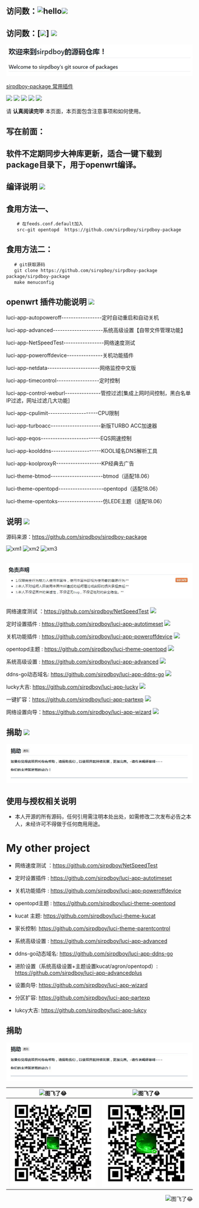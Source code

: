 ## 访问数：![hello](https://views.whatilearened.today/views/github/sirpdboy/deplives.svg)[![](https://img.shields.io/badge/TG群-点击加入-FFFFFF.svg)](https://t.me/joinchat/AAAAAEpRF88NfOK5vBXGBQ)
## 访问数：[![](https://visitor-badge.glitch.me/badge?page_id=sirpdboy-visitor-badge)] [![](https://img.shields.io/badge/TG群-点击加入-FFFFFF.svg)](https://t.me/joinchat/AAAAAEpRF88NfOK5vBXGBQ)
    
![screenshots](https://raw.githubusercontent.com/sirpdboy/openwrt/master/doc/说明1.jpg)

[sirpdboy-package 常用插件](https://github.com/sirpdboy/sirpdboy-package)

[![](https://img.shields.io/badge/-目录:-696969.svg)](#readme) [![](https://img.shields.io/badge/-编译说明-F5F5F5.svg)](#编译说明-) [![](https://img.shields.io/badge/-插件说明-F5F5F5.svg)](#插件说明-) [![](https://img.shields.io/badge/-说明-F5F5F5.svg)](#说明-) [![](https://img.shields.io/badge/-捐助-F5F5F5.svg)](#捐助-) 

请 **认真阅读完毕** 本页面，本页面包含注意事项和如何使用。

## 写在前面：
软件不定期同步大神库更新，适合一键下载到package目录下，用于openwrt编译。
-

## 编译说明 [![](https://img.shields.io/badge/-编译说明-F5F5F5.svg)](#编译说明-) 

## 食用方法一、

```Brach
    # 在feeds.conf.default加入
    src-git opentopd  https://github.com/sirpdboy/sirpdboy-package
 ``` 

## 食用方法二：
 ```Brach
    # git获取源码
    git clone https://github.com/siropboy/sirpdboy-package package/sirpdboy-package
    make menuconfig
 ``` 
 
## openwrt 插件功能说明 [![](https://img.shields.io/badge/-插件说明-F5F5F5.svg)](#插件说明-)

luci-app-autopoweroff-----------------定时自动重启和自动关机

luci-app-advanced---------------------系统高级设置【自带文件管理功能】

luci-app-NetSpeedTest-----------------网络速度测试

luci-app-poweroffdevice---------------关机功能插件

luci-app-netdata----------------------网络监控中文版

luci-app-timecontrol------------------定时控制

luci-app-control-weburl---------------管控过滤[集成上网时间控制，黑白名单IP过滤，网址过滤几大功能]

luci-app-cpulimit---------------------CPU限制

luci-app-turboacc---------------------新版TURBO ACC加速器

luci-app-eqos-------------------------EQS网速控制

luci-app-koolddns---------------------KOOL域名DNS解析工具

luci-app-koolproxyR-------------------KP经典去广告

luci-theme-btmod----------------------btmod（适配18.06）

luci-theme-opentopd-------------------opentopd（适配18.06）

luci-theme-opentoks-------------------仿LEDE主题（适配18.06）


## 说明 [![](https://img.shields.io/badge/-说明-F5F5F5.svg)](#说明-)

源码来源：https://github.com/sirpdboy/sirpdboy-package

![xm1](doc/登陆页面.jpg)
![xm2](doc/实时监控.jpg)
![xm3](doc/手机画面.jpg)

![screenshots](https://raw.githubusercontent.com/sirpdboy/openwrt/master/doc/说明2.jpg)
------------------------------ 
 
网络速度测试 ：https://github.com/sirpdboy/NetSpeedTest     <img src="https://img.shields.io/github/downloads/sirpdboy/NetSpeedTest/total.svg?style=for-the-badge&color=32C955"/>

定时设置插件 : https://github.com/sirpdboy/luci-app-autotimeset     <img src="https://img.shields.io/github/downloads/sirpdboy/luci-app-autotimeset/total.svg?style=for-the-badge&color=32C955"/>

关机功能插件 : https://github.com/sirpdboy/luci-app-poweroffdevice     <img src="https://img.shields.io/github/downloads/sirpdboy/luci-app-poweroffdevice/total.svg?style=for-the-badge&color=32C955"/>

opentopd主题 : https://github.com/sirpdboy/luci-theme-opentopd     <img src="https://img.shields.io/github/downloads/sirpdboy/luci-theme-opentopd/total.svg?style=for-the-badge&color=32C955"/>

系统高级设置 : https://github.com/sirpdboy/luci-app-advanced     <img src="https://img.shields.io/github/downloads/sirpdboy/luci-app-advanced/total.svg?style=for-the-badge&color=32C955"/>

ddns-go动态域名: https://github.com/sirpdboy/luci-app-ddns-go     <img src="https://img.shields.io/github/downloads/sirpdboy/luci-app-ddns-go/total.svg?style=for-the-badge&color=32C955"/>

lucky大吉: https://github.com/sirpdboy/luci-app-lucky     <img src="https://img.shields.io/github/downloads/sirpdboy/luci-app-lucky/total.svg?style=for-the-badge&color=32C955"/>

一键扩容：https://github.com/sirpdboy/luci-app-partexp    <img src="https://img.shields.io/github/downloads/sirpdboy/luci-app-partexp/total.svg?style=for-the-badge&color=32C955"/>

网络设置向导：https://github.com/sirpdboy/luci-app-wizard    <img src="https://img.shields.io/github/downloads/sirpdboy/luci-app-wizard/total.svg?style=for-the-badge&color=32C955"/>

## 捐助 [![](https://img.shields.io/badge/-捐助-F5F5F5.svg)](#捐助-) 

![screenshots](https://raw.githubusercontent.com/sirpdboy/openwrt/master/doc/说明3.jpg)


## 使用与授权相关说明
 
- 本人开源的所有源码，任何引用需注明本处出处，如需修改二次发布必告之本人，未经许可不得做于任何商用用途。


# My other project

- 网络速度测试 ：https://github.com/sirpdboy/NetSpeedTest

- 定时设置插件 : https://github.com/sirpdboy/luci-app-autotimeset

- 关机功能插件 : https://github.com/sirpdboy/luci-app-poweroffdevice

- opentopd主题 : https://github.com/sirpdboy/luci-theme-opentopd

- kucat 主题: https://github.com/sirpdboy/luci-theme-kucat

- 家长控制: https://github.com/sirpdboy/luci-theme-parentcontrol

- 系统高级设置 : https://github.com/sirpdboy/luci-app-advanced

- ddns-go动态域名: https://github.com/sirpdboy/luci-app-ddns-go

- 进阶设置（系统高级设置+主题设置kucat/agron/opentopd）: https://github.com/sirpdboy/luci-app-advancedplus

- 设置向导: https://github.com/sirpdboy/luci-app-wizard

- 分区扩容: https://github.com/sirpdboy/luci-app-partexp

- lukcy大吉: https://github.com/sirpdboy/luci-app-lukcy

## 捐助

![screenshots](https://raw.githubusercontent.com/sirpdboy/openwrt/master/doc/说明3.jpg)

|     <img src="https://img.shields.io/badge/-支付宝-F5F5F5.svg" href="#赞助支持本项目-" height="25" alt="图飞了😂"/>  |  <img src="https://img.shields.io/badge/-微信-F5F5F5.svg" height="25" alt="图飞了😂" href="#赞助支持本项目-"/>  | 
| :-----------------: | :-------------: |
|![xm1](https://raw.githubusercontent.com/sirpdboy/openwrt/master/doc/支付宝.png) | ![xm1](https://raw.githubusercontent.com/sirpdboy/openwrt/master/doc/微信.png) |

<a href="#readme">
    <img src="https://img.shields.io/badge/-返回顶部-orange.svg" alt="图飞了😂" title="返回顶部" align="right"/>
</a>
